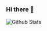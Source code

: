 ### Hi there 👋

![Github Stats](https://github-readme-stats.vercel.app/api?username=PicachoChina&show_icons=true&theme=dark&count_private=true)
<!--
**PicachoChina/PicachoChina** is a ✨ _special_ ✨ repository because its `README.md` (this file) appears on your GitHub profile.

Here are some ideas to get you started:

- 🔭 I’m currently working on ...
- 🌱 I’m currently learning ...
- 👯 I’m looking to collaborate on ...
- 🤔 I’m looking for help with ...
- 💬 Ask me about ...
- 📫 How to reach me: ...
- 😄 Pronouns: ...
- ⚡ Fun fact: ...
-->
